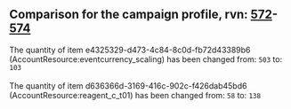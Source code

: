 ## Comparison for the campaign profile, rvn: [572](https://github.com/PRO100KatYT/FortniteProfileRevisions/tree/main/profiles/campaign/572%20campaign.json)-[574](https://github.com/PRO100KatYT/FortniteProfileRevisions/tree/main/profiles/campaign/574%20campaign.json)

The quantity of item e4325329-d473-4c84-8c0d-fb72d43389b6 (AccountResource:eventcurrency_scaling) has been changed from: `503` to: `103`
<br><br>
The quantity of item d636366d-3169-416c-902c-f426dab45bd6 (AccountResource:reagent_c_t01) has been changed from: `58` to: `138`
<br><br>
